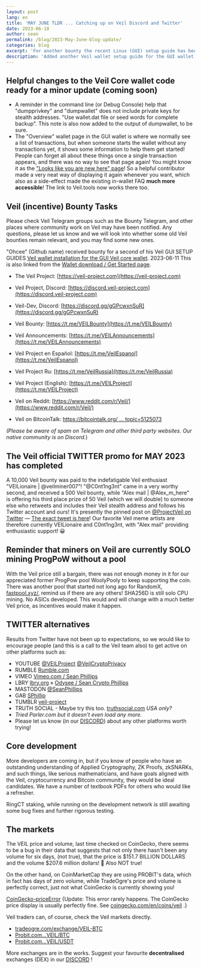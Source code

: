 ```yaml
---
layout: post
lang: en
title: 'MAY JUNE TLDR ... Catching up on Veil Discord and Twitter'
date: 2023-06-10
author: sean
permalink: /blog/2023-May-June-blog-update/
categories: blog
excerpt: 'For another bounty the recent Linux (GUI) setup guide has been joined by its macOS equivalent. Some code commits, especially to make it more friendly, have been made to the master branch ready for a minor wallet update.'
description: 'Added another Veil wallet setup guide for the GUI wallet has been uploaded. Some help in the wallet has been added and made more accessible.'
---
```


## Helpful changes to the Veil Core wallet code ready for a minor update (coming soon)
- A reminder in the command line (or Debug Console) help that "dumpprivkey" and "dumpwallet" does not include private keys for stealth addresses. "Use wallet.dat file or seed words for complete backup". This note is also now added to the output of dumpwallet, to be sure.  
- The "Overview" wallet page in the GUI wallet is where we normally see a list of transactions, but when someone starts the wallet without any transactions yet, it shows some information to help them get started! People can forget all about these things once a single transaction appears, and there was no way to see that page again! You might know it as the ["Looks like you are new here" page](/uploads/blog/2023-06-11-LooksLikeYouAreNewHerePage.png)! So a helpful contributor made a very neat way of displaying it again whenever you want, which also as a side-effect made the existing in-wallet FAQ **much more accessible**! The link to Veil.tools now works there too.

## Veil (incentive) Bounty Tasks
Please check Veil Telegram groups such as the Bounty Telegram, and other places where community work on Veil may have been notified. Any questions, please let us know and we will look into whether some old Veil bounties remain relevant, and you may find some new ones.

"Ohcee" (Github name) received bounty for a second of his Veil GUI SETUP GUIDES <a href="/uploads/setup_guides/Veil-wallet-install-macOS-GUI.html">Veil wallet installation for the GUI Veil core wallet</a>. 2023-06-11 This is also linked from the [Wallet download / Get Started page](/get-started/).

- The Veil Project: [https://veil-project.com](https://veil-project.com)
- Veil Project, Discord: [https://discord.veil-project.com](https://discord.veil-project.com)
- Veil-Dev, Discord:  [https://discord.gg/gGPcwxnSuR](https://discord.gg/gGPcwxnSuR)

- Veil Bounty: [https://t.me/VEILBounty](https://t.me/VEILBounty)
- Veil Announcements: [https://t.me/VEILAnnouncements](https://t.me/VEILAnnouncements)
- Veil Project en Español: [https://t.me/VeilEspanol](https://t.me/VeilEspanol)
- Veil Project Ru: [https://t.me/VeilRussia](https://t.me/VeilRussia)
- Veil Project (English): [https://t.me/VEILProject](https://t.me/VEILProject)

- Veil on Reddit: [https://www.reddit.com/r/Veil/](https://www.reddit.com/r/Veil/)
- Veil on BitcoinTalk: [https://bitcointalk.org/ ... topic=5125073](https://bitcointalk.org/index.php?topic=5125073.new#new)

_(Please be aware of spam on Telegram and other third party websites. Our native community is on Discord._)

## The Veil official TWITTER promo for MAY 2023 has completed
A 10,000 Veil bounty was paid to the indefatigable Veil enthusiast "VEILionaire | @veilminer007"! "@C0nt1ng3nt" came in a very worthy second, and received a 500 Veil bounty, while "Alex mail | @Alex_m_here" is offering his third place prize of 50 Veil (which we will double) to someone else who retweets and includes their Veil stealth address and follows his Twitter account and ours! It's presently the pinned post on [@ProjectVeil on Twitter](https://twitter.com/ProjectVeil) — [The exact tweet is here](https://twitter.com/ProjectVeil/status/1663726287582642179?s=20)! Our favorite Veil meme artists are therefore currently VEILionaire and C0nt1ng3nt, with "Alex mail" providing enthusiastic support! 😀

## Reminder that miners on Veil are currently SOLO mining ProgPoW without a pool
With the Veil price still a bargain, there was not enough money in it for our appreciated former ProgPow pool WoolyPooly to keep supporting the coin. There was another pool that started not long ago for RandomX, [fastpool.xyz/](https://fastpool.xyz/veil-rx/), remind us if there are any others!
SHA256D is still solo CPU mining. No ASICs developed. This would and will change with a much better Veil price, as incentives would make it happen.

## TWITTER alternatives
Results from Twitter have not been up to expectations, so we would like to encourage people (and this is a call to the Veil team also) to get active on other platforms such as:
- YOUTUBE [@VEILProject](https://www.youtube.com/@VEILProject/) [@VeilCryptoPrivacy](https://www.youtube.com/@VeilCryptoPrivacy)
- RUMBLE [Rumble.com](https://rumble.com/)
- VIMEO [Vimeo.com / Sean Phillips](https://vimeo.com/user95312270)
- LBRY [lbry.org](https://lbry.org/) » [Odysee / Sean Crypto Phillips](https://odysee.com/@seanph:e)
- MASTODON [@SeanPhillips](https://mas.to/@SeanPhillips)
- GAB [SPhillip](https://gab.com/SPhillip)
- TUMBLR [veil-project](https://www.tumblr.com/veil-project)
- TRUTH SOCIAL - Maybe try this too. [truthsocial.com](https://truthsocial.com/) _USA only?_
- _Tried Parler.com but it doesn't even load any more._
- Please let us know (in our <a href="http://discord.veil-project.com" target="_blank" rel="noopener noreferrer">DISCORD</a>) about any other platforms worth trying!

## Core development
More developers are coming in, but if you know of people who have an outstanding understanding of Applied Cryptography, ZK Proofs, zkSNARKs, and such things, like serious mathematicians, and have goals aligned with the Veil, cryptocurrency and Bitcoin community, they would be ideal candidates. We have a number of textbook PDFs for others who would like a refresher.

RingCT staking, while running on the development network is still awaiting some bug fixes and further rigorous testing.

## The markets
The VEIL price and volume, last time checked on CoinGecko, there seems to be a bug in their data that suggests that not only there hasn't been any volume for six days, (not true), that the price is $151.7 BILLION DOLLARS and the volume $207.6 million dollars! 🤪 Also NOT true! 

On the other hand, on CoinMarketCap they are using PROBIT's data, which in fact has days of zero volume, while TradeOgre's price and volume is perfectly correct, just not what CoinGecko is currently showing you!

[CoinGecko-priceError](/uploads/blog/2023-06-11-CoinGeckoError.jpg) {Update: This error rarely happens. The CoinGecko price display is usually perfectly fine. See <a href="https://www.coingecko.com/en/coins/veil"  target="_blank" rel="noopener noreferrer">coingecko.com/en/coins/veil</a> .}

Veil traders can, of course, check the Veil markets directly.
- <a href="https://tradeogre.com/exchange/VEIL-BTC"  target="_blank" rel="noopener noreferrer">tradeogre.com/exchange/VEIL-BTC</a>
- <a href="https://www.probit.com/app/exchange/VEIL-BTC"  target="_blank" rel="noopener noreferrer">Probit.com...VEIL/BTC</a>
- <a href="https://www.probit.com/app/exchange/VEIL-USDT"  target="_blank" rel="noopener noreferrer">Probit.com...VEIL/USDT</a>

More exchanges are in the works. Suggest your favourite **decentralised** exchanges (DEX) in our 
<a href="http://discord.veil-project.com" target="_blank" rel="noopener noreferrer">DISCORD</a> !